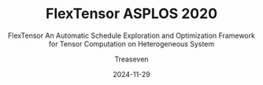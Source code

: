 ---
layout:     post
title:      FlexTensor ASPLOS 2020
subtitle:   FlexTensor An Automatic Schedule Exploration and Optimization Framework for Tensor Computation on Heterogeneous System
date:       2024-11-29
author:     Treaseven
header-img: img/bg27.jpg
catalog: true
tags:
    - Compiler Optimization
    - Code Generation
    - Heterogeneous Systems
---